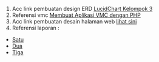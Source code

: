 1. Acc link pembuatan design ERD <a href="https://lucid.app/lucidchart/e39280e0-886f-4542-ac04-e42143486b64/edit?viewport_loc=-47%2C-21%2C2597%2C1081%2C0_0&invitationId=inv_f1f9b876-ed45-4626-ac20-7f7734d14990">LucidChart Kelompok 3</a>
2. Referensi vmc <a href="https://www.youtube.com/playlist?list=PLFIM0718LjIVEh_d-h5wAjsdv2W4SAtkx">Membuat Aplikasi VMC dengan PHP</a>
3. Acc link pembuatan desain halaman web <a href="https://www.canva.com/design/DAFeR9CsJFY/HM2jus7tzLANE98Il8dI0Q/edit?utm_content=DAFeR9CsJFY&utm_campaign=designshare&utm_medium=link2&utm_source=sharebutton">lihat sini</a>
4. Referensi laporan :
- <a href="https://conference.upnvj.ac.id/index.php/senamika/article/view/529/436">Satu</a>
- <a href="https://made21indra.wordpress.com/2015/03/28/arsitektur-web-dan-aplikasi-utama-konsep-dan-pengamanan-web/">Dua</a>
- <a href="https://ejournal.unsri.ac.id/index.php/jsi/article/view/3628">Tiga</a>
